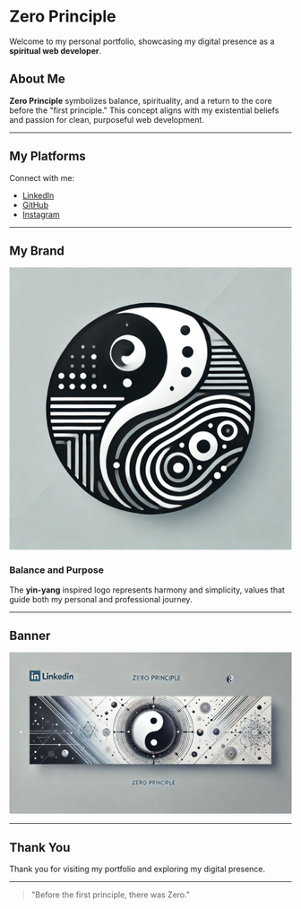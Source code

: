 # Zero Principle

Welcome to my personal portfolio, showcasing my digital presence as a **spiritual web developer**.

## About Me
**Zero Principle** symbolizes balance, spirituality, and a return to the core before the "first principle." This concept aligns with my existential beliefs and passion for clean, purposeful web development.

---

## My Platforms

Connect with me:

- [LinkedIn](https://linkedin.com)  
- [GitHub](https://github.com)  
- [Instagram](https://instagram.com)

---

## My Brand

![Zero Principle Logo](logo.webp)

### Balance and Purpose
The **yin-yang** inspired logo represents harmony and simplicity, values that guide both my personal and professional journey.

---

## Banner
![Zero Principle Banner](banner.webp)

---

## Thank You
Thank you for visiting my portfolio and exploring my digital presence.

---

> "Before the first principle, there was Zero."
